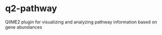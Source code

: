 # q2-pathway
QIIME2 plugin for visualizing and analyzing pathway information based on gene abundances
